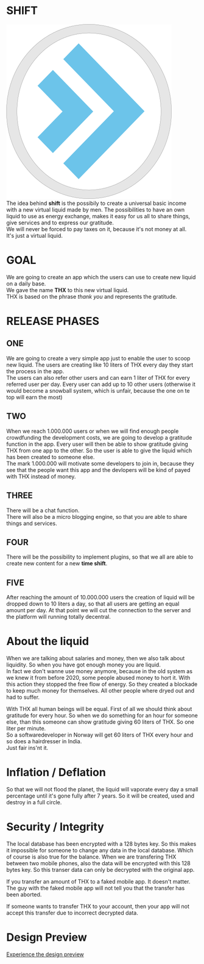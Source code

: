 # SHIFT  
![logo](./images/logo.png "logo")  
The idea behind **shift** is the possibily to create a universal basic income with a new virtual liquid made by men. The possibilities to have an own liquid to use as energy exchange, makes it easy for us all to share things, give services and to express our gratitude.  
We will never be forced to pay taxes on it, because it's not money at all.  
It's just a virtual liquid. 

# GOAL
We are going to create an app which the users can use to create new liquid on a daily base.   
We gave the name **THX** to this new virtual liquid.  
THX is based on the phrase *thank you* and represents the gratitude.  

# RELEASE PHASES
## ONE
We are going to create a very simple app just to enable the user to scoop new liquid. The users are creating like 10 liters of THX every day they start the process in the app.  
The users can also refer other users and can earn 1 liter of THX for every referred user per day. Every user can add up to 10 other users (otherwise it would become a snowball system, which is unfair, because the one on te top will earn the most)

## TWO
When we reach 1.000.000 users or when we will find enough people crowdfunding the development costs, we are going to develop a gratitude function in the app. Every user will then be able to show gratitude giving THX from one app to the other. So the user is able to give the liquid which has been created to someone else.  
The mark 1.000.000 will motivate some developers to join in, because they see that the people want this app and the devlopers will be kind of payed with THX instead of money. 

## THREE
There will be a chat function.  
There will also be a micro blogging engine, so that you are able to share things and services.

## FOUR
There will be the possibility to implement plugins, so that we all are able to create new content for a new **time shift**.  

## FIVE
After reaching the amount of 10.000.000 users the creation of liquid will be dropped down to 10 liters a day, so that all users are getting an equal amount per day. 
At that point we will cut the connection to the server and the platform will running totally decentral.


# About the liquid
When we are talking about salaries and money, then we also talk about liquidity. So when you have got enough money you are liquid.  
In fact we don't wanne use money anymore, because in the old system as we knew it from before 2020, some people abused money to hort it. With this action they stopped the free flow of energy. So they created a blockade to keep much money for themselves. All other people where dryed out and had to suffer.  

With THX all human beings will be equal. First of all we should think about gratitude for every hour. So when we do something for an hour for someone else, than this someone can show gratitude giving 60 liters of THX. So one liter per minute.  
So a softwaredeveloper in Norway will get 60 liters of THX every hour and so does a hairdresser in India.  
Just fair ins'nt it.  

# Inflation / Deflation
So that we will not flood the planet, the liquid will vaporate every day a small percentage until it's gone fully after 7 years. So it will be created, used and destroy in a full circle.

# Security / Integrity
The local database has been encrypted with a 128 bytes key. So this makes it impossible for someone to change any data in the local database. Which of course is also true for the balance.
When we are transfering THX between two mobile phones, also the data will be encrypted with this 128 bytes key. So this transer data can only be decrypted with the original app.

If you transfer an amount of THX to a faked mobile app. It doesn't matter. The guy with the faked mobile app will not tell you that the transfer has been aborted.

If someone wants to transfer THX to your account, then your app will not accept this transfer due to incorrect decrypted data.


# Design Preview

[Experience the design preview](https://xd.adobe.com/view/108626b6-ec96-459f-8325-dcf45ba4bfa4-45d5/)
